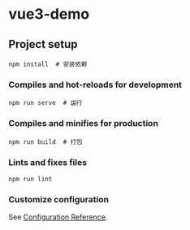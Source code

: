 # vue3-demo

## Project setup
```
npm install  # 安装依赖
```

### Compiles and hot-reloads for development
```
npm run serve  # 运行
```

### Compiles and minifies for production
```
npm run build  # 打包
```

### Lints and fixes files
```
npm run lint
```

### Customize configuration
See [Configuration Reference](https://cli.vuejs.org/config/).
